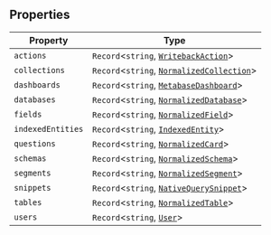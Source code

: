 ## Properties

| Property | Type |
| ------ | ------ |
| <a id="actions"></a> `actions` | `Record`\<`string`, [`WritebackAction`](WritebackAction.md)\> |
| <a id="collections"></a> `collections` | `Record`\<`string`, [`NormalizedCollection`](NormalizedCollection.md)\> |
| <a id="dashboards"></a> `dashboards` | `Record`\<`string`, [`MetabaseDashboard`](../MetabaseDashboard.md)\> |
| <a id="databases"></a> `databases` | `Record`\<`string`, [`NormalizedDatabase`](NormalizedDatabase.md)\> |
| <a id="fields"></a> `fields` | `Record`\<`string`, [`NormalizedField`](NormalizedField.md)\> |
| <a id="indexedentities"></a> `indexedEntities` | `Record`\<`string`, [`IndexedEntity`](IndexedEntity.md)\> |
| <a id="questions"></a> `questions` | `Record`\<`string`, [`NormalizedCard`](NormalizedCard.md)\> |
| <a id="schemas"></a> `schemas` | `Record`\<`string`, [`NormalizedSchema`](NormalizedSchema.md)\> |
| <a id="segments"></a> `segments` | `Record`\<`string`, [`NormalizedSegment`](NormalizedSegment.md)\> |
| <a id="snippets"></a> `snippets` | `Record`\<`string`, [`NativeQuerySnippet`](NativeQuerySnippet.md)\> |
| <a id="tables"></a> `tables` | `Record`\<`string`, [`NormalizedTable`](NormalizedTable.md)\> |
| <a id="users"></a> `users` | `Record`\<`string`, [`User`](User.md)\> |
